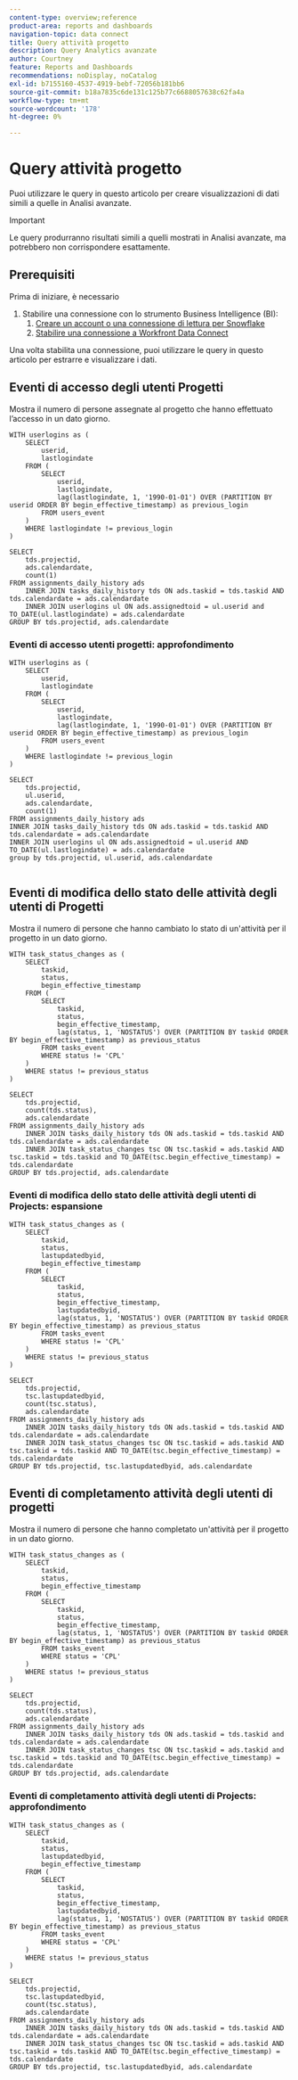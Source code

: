 ```yaml
---
content-type: overview;reference
product-area: reports and dashboards
navigation-topic: data connect
title: Query attività progetto
description: Query Analytics avanzate
author: Courtney
feature: Reports and Dashboards
recommendations: noDisplay, noCatalog
exl-id: b7155160-4537-4919-bebf-72056b181bb6
source-git-commit: b18a7835c6de131c125b77c6688057638c62fa4a
workflow-type: tm+mt
source-wordcount: '178'
ht-degree: 0%

---
```


# Query attività progetto

Puoi utilizzare le query in questo articolo per creare visualizzazioni di dati simili a quelle in Analisi avanzate.

>[!IMPORTANT]
>
>Le query produrranno risultati simili a quelli mostrati in Analisi avanzate, ma potrebbero non corrispondere esattamente.


## Prerequisiti

Prima di iniziare, è necessario

1. Stabilire una connessione con lo strumento Business Intelligence (BI):
   1. [Creare un account o una connessione di lettura per Snowflake](/help/quicksilver/reports-and-dashboards/data-lake/create-a-reader-account.md)
   1. [Stabilire una connessione a Workfront Data Connect](/help/quicksilver/reports-and-dashboards/data-lake/share-data-externally.md)

Una volta stabilita una connessione, puoi utilizzare le query in questo articolo per estrarre e visualizzare i dati.

## Eventi di accesso degli utenti Progetti

Mostra il numero di persone assegnate al progetto che hanno effettuato l’accesso in un dato giorno.

```
WITH userlogins as ( 
    SELECT 
        userid, 
        lastlogindate 
    FROM ( 
        SELECT 
            userid, 
            lastlogindate, 
            lag(lastlogindate, 1, '1990-01-01') OVER (PARTITION BY userid ORDER BY begin_effective_timestamp) as previous_login 
        FROM users_event 
    ) 
    WHERE lastlogindate != previous_login 
) 
 
SELECT 
    tds.projectid, 
    ads.calendardate, 
    count(1) 
FROM assignments_daily_history ads 
    INNER JOIN tasks_daily_history tds ON ads.taskid = tds.taskid AND tds.calendardate = ads.calendardate 
    INNER JOIN userlogins ul ON ads.assignedtoid = ul.userid and TO_DATE(ul.lastlogindate) = ads.calendardate 
GROUP BY tds.projectid, ads.calendardate
```

### Eventi di accesso utenti progetti: approfondimento

```
WITH userlogins as ( 
    SELECT 
        userid, 
        lastlogindate 
    FROM ( 
        SELECT 
            userid, 
            lastlogindate, 
            lag(lastlogindate, 1, '1990-01-01') OVER (PARTITION BY userid ORDER BY begin_effective_timestamp) as previous_login 
        FROM users_event 
    ) 
    WHERE lastlogindate != previous_login 
) 

SELECT 
    tds.projectid, 
    ul.userid, 
    ads.calendardate, 
    count(1) 
FROM assignments_daily_history ads 
INNER JOIN tasks_daily_history tds ON ads.taskid = tds.taskid AND tds.calendardate = ads.calendardate 
INNER JOIN userlogins ul ON ads.assignedtoid = ul.userid AND TO_DATE(ul.lastlogindate) = ads.calendardate 
group by tds.projectid, ul.userid, ads.calendardate
 
```

## Eventi di modifica dello stato delle attività degli utenti di Progetti

Mostra il numero di persone che hanno cambiato lo stato di un&#39;attività per il progetto in un dato giorno.

```
WITH task_status_changes as (  
    SELECT 
        taskid, 
        status, 
        begin_effective_timestamp  
    FROM (  
        SELECT 
            taskid, 
            status, 
            begin_effective_timestamp, 
            lag(status, 1, 'NOSTATUS') OVER (PARTITION BY taskid ORDER BY begin_effective_timestamp) as previous_status 
        FROM tasks_event 
        WHERE status != 'CPL' 
    )  
    WHERE status != previous_status  
)  
 
SELECT 
    tds.projectid, 
    count(tds.status), 
    ads.calendardate 
FROM assignments_daily_history ads 
    INNER JOIN tasks_daily_history tds ON ads.taskid = tds.taskid AND tds.calendardate = ads.calendardate 
    INNER JOIN task_status_changes tsc ON tsc.taskid = ads.taskid AND tsc.taskid = tds.taskid and TO_DATE(tsc.begin_effective_timestamp) = tds.calendardate 
GROUP BY tds.projectid, ads.calendardate
```

### Eventi di modifica dello stato delle attività degli utenti di Projects: espansione

```
WITH task_status_changes as (  
    SELECT 
        taskid, 
        status, 
        lastupdatedbyid, 
        begin_effective_timestamp  
    FROM (  
        SELECT 
            taskid, 
            status, 
            begin_effective_timestamp, 
            lastupdatedbyid, 
            lag(status, 1, 'NOSTATUS') OVER (PARTITION BY taskid ORDER BY begin_effective_timestamp) as previous_status  
        FROM tasks_event  
        WHERE status != 'CPL'  
    )  
    WHERE status != previous_status  
)  
 
SELECT 
    tds.projectid, 
    tsc.lastupdatedbyid, 
    count(tsc.status), 
    ads.calendardate 
FROM assignments_daily_history ads 
    INNER JOIN tasks_daily_history tds ON ads.taskid = tds.taskid AND tds.calendardate = ads.calendardate 
    INNER JOIN task_status_changes tsc ON tsc.taskid = ads.taskid AND tsc.taskid = tds.taskid AND TO_DATE(tsc.begin_effective_timestamp) = tds.calendardate 
GROUP BY tds.projectid, tsc.lastupdatedbyid, ads.calendardate
```

## Eventi di completamento attività degli utenti di progetti

Mostra il numero di persone che hanno completato un&#39;attività per il progetto in un dato giorno.

```
WITH task_status_changes as (  
    SELECT 
        taskid, 
        status, 
        begin_effective_timestamp  
    FROM (  
        SELECT 
            taskid, 
            status, 
            begin_effective_timestamp, 
            lag(status, 1, 'NOSTATUS') OVER (PARTITION BY taskid ORDER BY begin_effective_timestamp) as previous_status  
        FROM tasks_event  
        WHERE status = 'CPL'  
    )  
    WHERE status != previous_status  
) 
 
SELECT 
    tds.projectid, 
    count(tds.status), 
    ads.calendardate 
FROM assignments_daily_history ads 
    INNER JOIN tasks_daily_history tds ON ads.taskid = tds.taskid and tds.calendardate = ads.calendardate 
    INNER JOIN task_status_changes tsc ON tsc.taskid = ads.taskid and tsc.taskid = tds.taskid and TO_DATE(tsc.begin_effective_timestamp) = tds.calendardate 
GROUP BY tds.projectid, ads.calendardate
```

### Eventi di completamento attività degli utenti di Projects: approfondimento

```
WITH task_status_changes as (  
    SELECT 
        taskid, 
        status, 
        lastupdatedbyid, 
        begin_effective_timestamp  
    FROM (  
        SELECT 
            taskid, 
            status, 
            begin_effective_timestamp, 
            lastupdatedbyid, 
            lag(status, 1, 'NOSTATUS') OVER (PARTITION BY taskid ORDER BY begin_effective_timestamp) as previous_status  
        FROM tasks_event  
        WHERE status = 'CPL'  
    )  
    WHERE status != previous_status  
)  
 
SELECT 
    tds.projectid, 
    tsc.lastupdatedbyid, 
    count(tsc.status), 
    ads.calendardate 
FROM assignments_daily_history ads 
    INNER JOIN tasks_daily_history tds ON ads.taskid = tds.taskid AND tds.calendardate = ads.calendardate 
    INNER JOIN task_status_changes tsc ON tsc.taskid = ads.taskid AND tsc.taskid = tds.taskid AND TO_DATE(tsc.begin_effective_timestamp) = tds.calendardate 
GROUP BY tds.projectid, tsc.lastupdatedbyid, ads.calendardate
```
